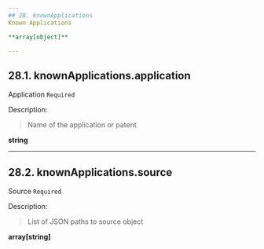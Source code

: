 ```yaml
---
## 28. knownApplications
Known Applications  

**array[object]**

---
```

## 28.1. knownApplications.application
Application  `Required`

Description:
> Name of the application or patent  

**string**

---
## 28.2. knownApplications.source
Source  `Required`

Description:
> List of JSON paths to source object  

**array[string]**
